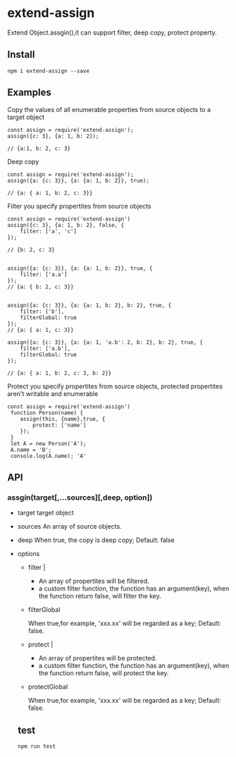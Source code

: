 # extend-assign
Extend Object.assgin(),it can support filter, deep copy, protect property.

## Install

```
npm i extend-assign --save

```

## Examples

Copy the values of all enumerable properties from source objects to a target object

```
const assign = require('extend-assign');
assign({c: 3}, {a: 1, b: 2});

// {a:1, b: 2, c: 3}
```


Deep copy

```
const assign = require('extend-assign');
assign({a: {c: 3}}, {a: {a: 1, b: 2}}, true);

// {a: { a: 1, b: 2, c: 3}}

```

Filter you specify propertites from source objects

```
const assign = require('extend-assign')
assign({c: 3}, {a: 1, b: 2}, false, {
    filter: ['a', 'c']
});

// {b: 2, c: 3}


assign({a: {c: 3}}, {a: {a: 1, b: 2}}, true, {
    filter: ['a.a']
});
// {a: { b: 2, c: 3}}


assign({a: {c: 3}}, {a: {a: 1, b: 2}, b: 2}, true, {
    filter: ['b'],
    filterGlobal: true
});
// {a: { a: 1, c: 3}}

assign({a: {c: 3}}, {a: {a: 1, 'a.b': 2, b: 2}, b: 2}, true, {
    filter: ['a.b'],
    filterGlobal: true
});

// {a: { a: 1, b: 2, c: 3, b: 2}}

```

Protect you specify propertites from source objects, protected propertites aren't writable and enumerable

```
const assign = require('extend-assign')
 function Person(name) {
    assign(this, {name},true, {
        protect: ['name']
    });
 }
 let A = new Person('A');
 A.name = 'B';
 console.log(A.name); 'A'

```

## API

### assgin(target[,...sources][,deep, option])

- target <object>
target object

- sources <array> An array of source objects.

- deep <boolean> When true, the copy is deep copy; Default: false

- options <object>
  - filter <array>|<function>
    -  <array> An array of propertites will be filtered.
    - <function> a custom filter function, the function has an argument(key), when the function return false, will filter the key.
  - filterGlobal <boolean>

      When true,for example, 'xxx.xx' will be regarded as a key; Default: false.
  - protect <array>|<function>
     -  <array> An array of propertites will be protected.
     - <function> a custom filter function, the function has an argument(key), when the function return false, will protect the key.
  - protectGlobal

      When true,for example, 'xxx.xx' will be regarded as a key; Default: false.
## test

```
npm run test
```

